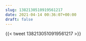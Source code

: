 ```yaml
---
slug: 1382130510919561217
date: 2021-04-14 00:36:07+00:00
draft: false
---
```


{{< tweet 1382130510919561217 >}}
